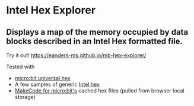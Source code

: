 # Intel Hex Explorer

## Displays a map of the memory occupied by data blocks described in an Intel Hex formatted file.

Try it out! https://eanders-ms.github.io/mb-hex-explorer/


Tested with
* [micro:bit universal hex](https://tech.microbit.org/software/spec-universal-hex/)
* A few samples of generic [Intel hex](https://en.wikipedia.org/wiki/Intel_HEX)
* [MakeCode for micro:bit's](https://makecode.microbit.org) cached hex files (pulled from browser local storage)

